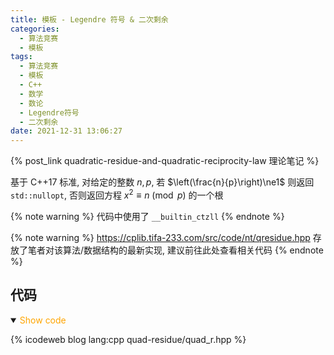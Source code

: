```yaml
---
title: 模板 - Legendre 符号 & 二次剩余
categories:
  - 算法竞赛
  - 模板
tags:
  - 算法竞赛
  - 模板
  - C++
  - 数学
  - 数论
  - Legendre符号
  - 二次剩余
date: 2021-12-31 13:06:27
---
```


{% post_link quadratic-residue-and-quadratic-reciprocity-law 理论笔记 %}

基于 C++17 标准, 对给定的整数 $n,p$, 若 $\left(\frac{n}{p}\right)\ne1$ 则返回 `std::nullopt`, 否则返回方程 $x^2\equiv n\pmod p$ 的一个根

{% note warning %}
代码中使用了 `__builtin_ctzll`
{% endnote %}

{% note warning %}
<https://cplib.tifa-233.com/src/code/nt/qresidue.hpp> 存放了笔者对该算法/数据结构的最新实现, 建议前往此处查看相关代码
{% endnote %}

<!-- more -->

## 代码

<details open>
<summary><font color='orange'>Show code</font></summary>

{% icodeweb blog lang:cpp quad-residue/quad_r.hpp %}

</details>
